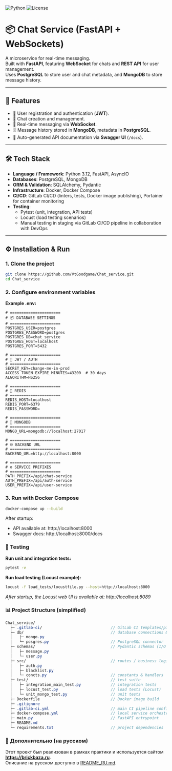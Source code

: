 
![Python](https://img.shields.io/badge/python-3.11-blue)
![License](https://img.shields.io/badge/license-MIT-green)

# 📦 Chat Service (FastAPI + WebSockets)

A microservice for real-time messaging.  
Built with **FastAPI**, featuring **WebSocket** for chats and **REST API** for user management.  
Uses **PostgreSQL** to store user and chat metadata, and **MongoDB** to store message history.

---

## 🚀 Features
- 🔑 User registration and authentication (**JWT**).  
- 👥 Chat creation and management.  
- 💬 Real-time messaging via **WebSocket**.  
- 🗄️ Message history stored in **MongoDB**, metadata in **PostgreSQL**.  
- 📑 Auto-generated API documentation via **Swagger UI** (`/docs`).  

---

## 🛠️ Tech Stack
- **Language / Framework**: Python 3.12, FastAPI, AsyncIO  
- **Databases**: PostgreSQL, MongoDB  
- **ORM & Validation**: SQLAlchemy, Pydantic  
- **Infrastructure**: Docker, Docker Compose  
- **CI/CD**: GitLab CI/CD (linters, tests, Docker image publishing), Portainer for container monitoring  
- **Testing**:  
  - Pytest (unit, integration, API tests)  
  - Locust (load testing scenarios)  
  - Manual testing in staging via GitLab CI/CD pipeline in collaboration with DevOps  

---

## ⚙️ Installation & Run

### 1. Clone the project
```bash
git clone https://github.com/VtGoodgame/Chat_service.git
cd Chat_service
```

### 2. Configure environment variables
**Example .env:**
```env
# ======================
# 📦 DATABASE SETTINGS
# ======================
POSTGRES_USER=postgres
POSTGRES_PASSWORD=postgres
POSTGRES_DB=chat_service
POSTGRES_HOST=localhost
POSTGRES_PORT=5432

# ======================
# 🔐 JWT / AUTH
# ======================
SECRET_KEY=change-me-in-prod
ACCESS_TOKEN_EXPIRE_MINUTES=43200  # 30 days
ALGORITHM=HS256

# ======================
# 🔄 REDIS
# ======================
REDIS_HOST=localhost
REDIS_PORT=6379
REDIS_PASSWORD=

# ======================
# 🍃 MONGODB
# ======================
MONGO_URL=mongodb://localhost:27017

# ======================
# 🌐 BACKEND URL
# ======================
BACKEND_URL=http://localhost:8000

# ======================
# ⚙️ SERVICE PREFIXES
# ======================
PATH_PREFIX=/api/chat-service
AUTH_PREFIX=/api/auth-service
USER_PREFIX=/api/user-service
```

### 3. Run with Docker Compose
```bash
docker-compose up --build
```

After startup:
- API available at: http://localhost:8000
- Swagger docs: http://localhost:8000/docs

### 🧪 Testing
**Run unit and integration tests:**
```bash
pytest -v
```
**Run load testing (Locust example):**
```bash
locust -f load_tests/locustfile.py --host=http://localhost:8000
```
*After startup, the Locust web UI is available at: http://localhost:8089*

### 📊 Project Structure (simplified)
```scss
Chat_service/
  ├─ .gitlab-ci/                              // GitLab CI templates/pipelines
  ├─ db/                                      // database connections & utils
  │   ├─ mongo.py
  │   └─ posgres.py                           // PostgreSQL connector
  ├─ schemas/                                 // Pydantic schemas (I/O validation)
  │   ├─ message.py
  │   └─ user.py
  ├─ src/                                     // routes / business logic
  │   ├─ auth.py
  │   ├─ blacklist.py
  │   └─ concts.py                            // constants & handlers
  ├─ test/                                    // test suite
  │   ├─ integration_main_test.py             // integration tests
  │   ├─ locust_test.py                       // load tests (Locust)
  │   └─ unit_mongo_test.py                   // unit tests
  ├─ Dockerfile                               // Docker image build
  ├─ .gitignore
  ├─ .gitlab-ci.yml                           // main CI pipeline config
  ├─ docker-compose.yml                       // local service orchestration
  ├─ main.py                                  // FastAPI entrypoint
  ├─ README.md
  └─ requirements.txt                         // project dependencies
```

### 📘 Дополнительно (на русском)

Этот проект был реализован в рамках практики и используется сайтом **https://brickbaza.ru**.  
Описание на русском доступно в [README_RU.md](README_RU.md).
